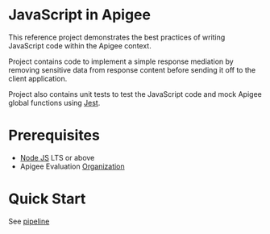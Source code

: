 # JavaScript in Apigee

This reference project demonstrates the best practices of writing JavaScript
code within the Apigee context.

Project contains code to implement a simple response mediation by removing
sensitive data from response content before sending it off to the client
application.

Project also contains unit tests to test the JavaScript code and mock
Apigee global functions using [Jest](https://jestjs.io/).

# Prerequisites

- [Node JS](https://nodejs.org/) LTS or above
- Apigee Evaluation [Organization](https://login.apigee.com/sign__up)

# Quick Start

See [pipeline](./pipeline.sh)
